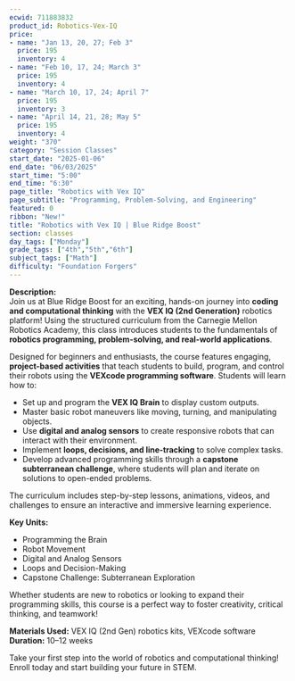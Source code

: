 ```yaml
---
ecwid: 711883832
product_id: Robotics-Vex-IQ
price:
- name: "Jan 13, 20, 27; Feb 3"
  price: 195
  inventory: 4
- name: "Feb 10, 17, 24; March 3"
  price: 195
  inventory: 4
- name: "March 10, 17, 24; April 7"
  price: 195
  inventory: 3
- name: "April 14, 21, 28; May 5"
  price: 195
  inventory: 4
weight: "370"
category: "Session Classes"
start_date: "2025-01-06"
end_date: "06/03/2025"
start_time: "5:00"
end_time: "6:30"
page_title: "Robotics with Vex IQ"
page_subtitle: "Programming, Problem-Solving, and Engineering"
featured: 0
ribbon: "New!"
title: "Robotics with Vex IQ | Blue Ridge Boost"
section: classes
day_tags: ["Monday"]
grade_tags: ["4th","5th","6th"]
subject_tags: ["Math"]
difficulty: "Foundation Forgers"
---
```

<p><strong>Description:</strong><br> Join us at Blue Ridge Boost for an exciting, hands-on journey into <strong>coding and computational thinking</strong> with the <strong>VEX IQ (2nd Generation)</strong> robotics platform! Using the structured curriculum from the Carnegie Mellon Robotics Academy, this class introduces students to the fundamentals of <strong>robotics programming, problem-solving, and real-world applications</strong>.</p><p>Designed for beginners and enthusiasts, the course features engaging, <strong>project-based activities</strong> that teach students to build, program, and control their robots using the <strong>VEXcode programming software</strong>. Students will learn how to:</p><ul> <li>Set up and program the <strong>VEX IQ Brain</strong> to display custom outputs.</li> <li>Master basic robot maneuvers like moving, turning, and manipulating objects.</li> <li>Use <strong>digital and analog sensors</strong> to create responsive robots that can interact with their environment.</li> <li>Implement <strong>loops, decisions, and line-tracking</strong> to solve complex tasks.</li> <li>Develop advanced programming skills through a <strong>capstone subterranean challenge</strong>, where students will plan and iterate on solutions to open-ended problems.</li> </ul><p>The curriculum includes step-by-step lessons, animations, videos, and challenges to ensure an interactive and immersive learning experience.</p><p><strong>Key Units:</strong></p><ul> <li>Programming the Brain</li> <li>Robot Movement</li> <li>Digital and Analog Sensors</li> <li>Loops and Decision-Making</li> <li>Capstone Challenge: Subterranean Exploration</li> </ul><p>Whether students are new to robotics or looking to expand their programming skills, this course is a perfect way to foster creativity, critical thinking, and teamwork!</p><p> <strong>Materials Used:</strong> VEX IQ (2nd Gen) robotics kits, VEXcode software<br> <strong>Duration:</strong> 10–12 weeks</p><p>Take your first step into the world of robotics and computational thinking! Enroll today and start building your future in STEM.</p>
